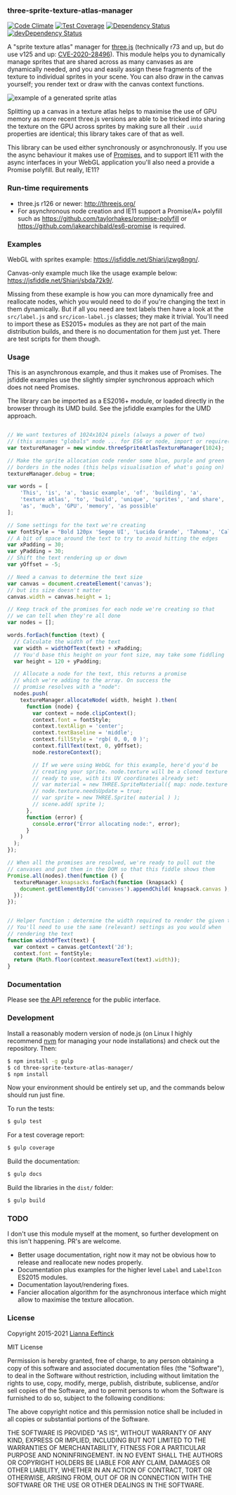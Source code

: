 ### three-sprite-texture-atlas-manager ###

[![Code Climate](https://codeclimate.com/github/Leeft/three-sprite-texture-atlas-manager/badges/gpa.svg)](https://codeclimate.com/github/Leeft/three-sprite-texture-atlas-manager)
[![Test Coverage](https://codeclimate.com/github/Leeft/three-sprite-texture-atlas-manager/badges/coverage.svg)](https://codeclimate.com/github/Leeft/three-sprite-texture-atlas-manager/coverage)
[![Dependency Status](https://david-dm.org/Leeft/three-sprite-texture-atlas-manager.svg)](https://david-dm.org/Leeft/three-sprite-texture-atlas-manager)
[![devDependency Status](https://david-dm.org/Leeft/three-sprite-texture-atlas-manager/dev-status.svg)](https://david-dm.org/Leeft/three-sprite-texture-atlas-manager#info=devDependencies)

A "sprite texture atlas" manager for [three.js](http://threejs.org/) (technically r73 and up, but do use v125 and up: [CVE-2020-28496](https://github.com/advisories/GHSA-fq6p-x6j3-cmmq)). This module helps you to dynamically manage sprites that are shared across as many canvases as are dynamically needed, and you and easily assign these fragments of the texture to individual sprites in your scene. You can also draw in the canvas yourself; you render text or draw with the canvas context functions.


![example of a generated sprite atlas](screenshots/sprite-atlas-example.png "Actual example of a generated sprite atlas")

Splitting up a canvas in a texture atlas helps to maximise the use of GPU memory as more recent three.js versions are able to be tricked into sharing the texture on the GPU across sprites by making sure all their `.uuid` properties are identical; this library takes care of that as well.

This library can be used either synchronously or asynchronously. If you use the async behaviour it makes use of [Promises](https://developer.mozilla.org/en/docs/Web/JavaScript/Reference/Global_Objects/Promise), and to support IE11 with the async interfaces in your WebGL application you'll also need a provide a Promise polyfill. But really, IE11?

### Run-time requirements ###

* three.js r126 or newer: http://threejs.org/
* For asynchronous node creation and IE11 support a Promise/A+ polyfill such as https://github.com/taylorhakes/promise-polyfill or https://github.com/jakearchibald/es6-promise is required.

### Examples ###

WebGL with sprites example: https://jsfiddle.net/Shiari/jzwg8ngn/.

Canvas-only example much like the usage example below: https://jsfiddle.net/Shiari/sbda72k9/.

Missing from these example is how you can more dynamically free and reallocate nodes, which you would need to do if you're changing the text in them dynamically. But if all you need are text labels then have a look at the `src/label.js` and `src/icon-label.js` classes; they make it trivial. You'll need to import these as ES2015+ modules as they are not part of the main distribution builds, and there is no documentation for them just yet. There are test scripts for them though.

### Usage ###

This is an asynchronous example, and thus it makes use of Promises. The jsfiddle examples use the slightly simpler synchronous approach which does not need Promises.

The library can be imported as a ES2016+ module, or loaded directly in the browser through its UMD build. See the jsfiddle examples for the UMD approach.

```javascript

// We want textures of 1024x1024 pixels (always a power of two)
// (this assumes "globals" mode ... for ES6 or node, import or require())
var textureManager = new window.threeSpriteAtlasTextureManager(1024);

// Make the sprite allocation code render some blue, purple and green
// borders in the nodes (this helps visualisation of what's going on)
textureManager.debug = true;

var words = [
    'This', 'is', 'a', 'basic example', 'of', 'building', 'a',
    'texture atlas', 'to', 'build', 'unique', 'sprites', 'and share',
    'as', 'much', 'GPU', 'memory', 'as possible'
];

// Some settings for the text we're creating
var fontStyle = "Bold 120px 'Segoe UI', 'Lucida Grande', 'Tahoma', 'Calibri', 'Roboto', sans-serif";
// A bit of space around the text to try to avoid hitting the edges
var xPadding = 30;
var yPadding = 30;
// Shift the text rendering up or down
var yOffset = -5;

// Need a canvas to determine the text size
var canvas = document.createElement('canvas');
// but its size doesn't matter
canvas.width = canvas.height = 1;

// Keep track of the promises for each node we're creating so that
// we can tell when they're all done
var nodes = [];

words.forEach(function (text) {
  // Calculate the width of the text
  var width = widthOfText(text) + xPadding;
  // You'd base this height on your font size, may take some fiddling
  var height = 120 + yPadding;

  // Allocate a node for the text, this returns a promise
  // which we're adding to the array. On success the
  // promise resolves with a "node":
  nodes.push(
    textureManager.allocateNode( width, height ).then(
      function (node) {
        var context = node.clipContext();
        context.font = fontStyle;
        context.textAlign = 'center';
        context.textBaseline = 'middle';
        context.fillStyle = 'rgb( 0, 0, 0 )';
        context.fillText(text, 0, yOffset);
        node.restoreContext();

        // If we were using WebGL for this example, here'd you'd be
        // creating your sprite. node.texture will be a cloned texture
        // ready to use, with its UV coordinates already set:
        // var material = new THREE.SpriteMaterial({ map: node.texture });
        // node.texture.needsUpdate = true;
        // var sprite = new THREE.Sprite( material ) );
        // scene.add( sprite );
      },
      function (error) {
        console.error("Error allocating node:", error);
      }
    )
  );
});

// When all the promises are resolved, we're ready to pull out the
// canvases and put them in the DOM so that this fiddle shows them
Promise.all(nodes).then(function () {
  textureManager.knapsacks.forEach(function (knapsack) {
    document.getElementById('canvases').appendChild( knapsack.canvas );
  });
});


// Helper function : determine the width required to render the given text.
// You'll need to use the same (relevant) settings as you would when
// rendering the text
function widthOfText(text) {
  var context = canvas.getContext('2d');
  context.font = fontStyle;
  return (Math.floor(context.measureText(text).width));
}

```

### Documentation ###

Please see [the API reference](docs/API.md) for the public interface.

### Development ###

Install a reasonably modern version of node.js (on Linux I highly recommend [nvm](https://github.com/creationix/nvm) for managing your node installations) and check out the repository. Then:

```bash
$ npm install -g gulp
$ cd three-sprite-texture-atlas-manager/
$ npm install
```

Now your environment should be entirely set up, and the commands below should run just fine.

To run the tests:

```bash
$ gulp test
```

For a test coverage report:

```bash
$ gulp coverage
```

Build the documentation:

```bash
$ gulp docs
```

Build the libraries in the `dist/` folder:

```bash
$ gulp build
```


### TODO ###

I don't use this module myself at the moment, so further development on this isn't happening. PR's are welcome.

* Better usage documentation, right now it may not be obvious how to release and reallocate new nodes properly.
* Documentation plus examples for the higher level `Label` and `LabelIcon` ES2015 modules.
* Documentation layout/rendering fixes.
* Fancier allocation algorithm for the asynchronous interface which might allow to maximise the texture allocation.

### License ###

Copyright 2015-2021 [Lianna Eeftinck](https://github.com/leeft/)

MIT License

Permission is hereby granted, free of charge, to any person obtaining a copy of this software and associated documentation files (the "Software"), to deal in the Software without restriction, including without limitation the rights to use, copy, modify, merge, publish, distribute, sublicense, and/or sell copies of the Software, and to permit persons to whom the Software is furnished to do so, subject to the following conditions:

The above copyright notice and this permission notice shall be included in
all copies or substantial portions of the Software.

THE SOFTWARE IS PROVIDED "AS IS", WITHOUT WARRANTY OF ANY KIND, EXPRESS OR IMPLIED, INCLUDING BUT NOT LIMITED TO THE WARRANTIES OF MERCHANTABILITY, FITNESS FOR A PARTICULAR PURPOSE AND NONINFRINGEMENT. IN NO EVENT SHALL THE AUTHORS OR COPYRIGHT HOLDERS BE LIABLE FOR ANY CLAIM, DAMAGES OR OTHER LIABILITY, WHETHER IN AN ACTION OF CONTRACT, TORT OR OTHERWISE, ARISING FROM, OUT OF OR IN CONNECTION WITH THE SOFTWARE OR THE USE OR OTHER DEALINGS IN THE SOFTWARE.

